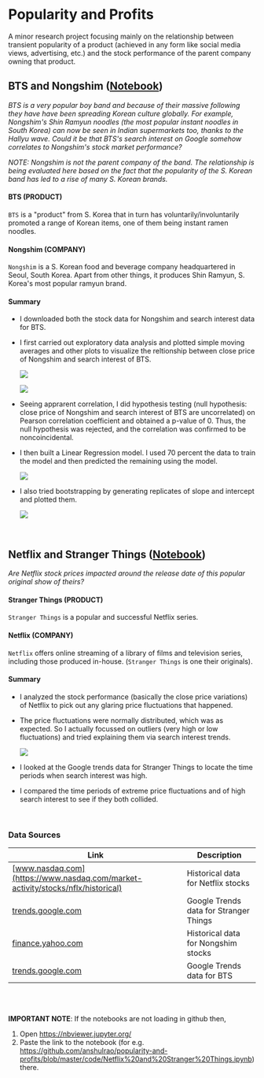 # Popularity and Profits

A minor research project focusing mainly on the relationship between transient popularity of a product (achieved in any form like social media views, advertising, etc.) and the stock performance of the parent company owning that product.

## BTS and Nongshim ([Notebook](https://nbviewer.jupyter.org/github/anshulrao/popularity-and-profits/blob/master/code/BTS%20and%20Nongshim.ipynb))

*BTS is a very popular boy band and because of their massive following they have have been spreading Korean culture globally. For example, Nongshim's Shin Ramyun noodles (the most popular instant noodles in South Korea) can now be seen in Indian supermarkets too, thanks to the Hallyu wave.
Could it be that BTS's search interest on Google somehow correlates to Nongshim's stock market performance?*

*NOTE: Nongshim is not the parent company of the band. The relationship is being evaluated here based on the fact that the popularity of the S. Korean band has led to a rise of many S. Korean brands.*

#### BTS (PRODUCT)

`BTS` is a "product" from S. Korea that in turn has voluntarily/involuntarily promoted a range of Korean items, one of them being instant ramen noodles.

#### Nongshim (COMPANY)

`Nongshim` is a S. Korean food and beverage company headquartered in Seoul, South Korea. Apart from other things, it produces Shin Ramyun, S. Korea's most popular ramyun brand. 

#### Summary
- I downloaded both the stock data for Nongshim and search interest data for BTS.
- I first carried out exploratory data analysis and plotted simple moving averages and other plots to visualize the reltionship between close price of Nongshim and search interest of BTS.

    ![](https://user-images.githubusercontent.com/31268509/122208191-a1e34180-cec0-11eb-876b-1cad9570777e.png)


    ![](https://user-images.githubusercontent.com/31268509/122205680-284a5400-cebe-11eb-89cf-bea8a1149fc5.png)
- Seeing apprarent correlation, I did hypothesis testing (null hypothesis: close price of Nongshim and search interest of BTS are uncorrelated) on Pearson correlation coefficient and obtained a p-value of 0. Thus, the null hypothesis was rejected, and the correlation was confirmed to be noncoincidental.
- I then built a Linear Regression model. I used 70 percent the data to train the model and then predicted the remaining using the model.

    ![](https://user-images.githubusercontent.com/31268509/122206039-8ecf7200-cebe-11eb-80c5-016983ec6af3.png)
- I also tried bootstrapping by generating replicates of slope and intercept and plotted them.

    ![](https://user-images.githubusercontent.com/31268509/122206487-0d2c1400-cebf-11eb-971b-a34fb41c9f97.png)

<br>

## Netflix and Stranger Things ([Notebook](https://nbviewer.jupyter.org/github/anshulrao/popularity-and-profits/blob/master/code/Netflix%20and%20Stranger%20Things.ipynb))

*Are Netflix stock prices impacted around the release date of this popular original show of theirs?*

#### Stranger Things (PRODUCT)

`Stranger Things` is a popular and successful Netflix series.

#### Netflix (COMPANY)

`Netflix` offers online streaming of a library of films and television series, including those produced in-house. (`Stranger Things` is one their originals).
    
 #### Summary
 - I analyzed the stock performance (basically the close price variations) of Netflix to pick out any glaring price fluctuations that happened.
 - The price fluctuations were normally distributed, which was as expected. So I actually focussed on outliers (very high or low fluctuations) and tried explaining them via search interest trends.

    ![](https://user-images.githubusercontent.com/31268509/122207041-4fedec00-cebf-11eb-8707-0d1546ae213f.png)
 - I looked at the Google trends data for Stranger Things to locate the time periods when search interest was high.
 - I compared the time periods of extreme price fluctuations and of high search interest to see if they both collided.

<br>

### Data Sources

Link | Description
---- | -----------
[www.nasdaq.com](https://www.nasdaq.com/market-activity/stocks/nflx/historical) | Historical data for Netflix stocks
[trends.google.com](https://trends.google.com/trends/explore?date=2019-01-01%202019-12-31&geo=US&q=%2Fm%2F0131ln7y) | Google Trends data for Stranger Things
[finance.yahoo.com](https://finance.yahoo.com/quote/004370.KS/history?period1=1543622400&period2=1601424000&interval=1d&filter=history&frequency=1d&includeAdjustedClose=true) | Historical data for Nongshim stocks
[trends.google.com](https://trends.google.com/trends/explore?date=2018-12-01%202020-09-30&q=%2Fm%2F0w68qx3) | Google Trends data for BTS

<br>
<br>

**IMPORTANT NOTE**: If the notebooks are not loading in github then,
1. Open https://nbviewer.jupyter.org/ 
2. Paste the link to the notebook (for e.g. https://github.com/anshulrao/popularity-and-profits/blob/master/code/Netflix%20and%20Stranger%20Things.ipynb) there. 
